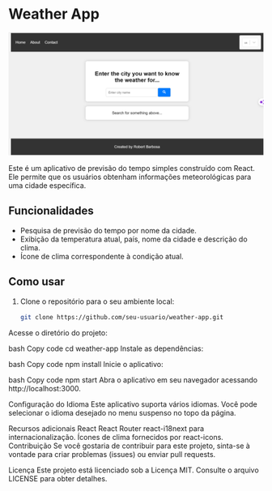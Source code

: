 # Weather App

![Weather App Screenshot](screenshot.png)

Este é um aplicativo de previsão do tempo simples construído com React. Ele permite que os usuários obtenham informações meteorológicas para uma cidade específica.

## Funcionalidades

- Pesquisa de previsão do tempo por nome da cidade.
- Exibição da temperatura atual, país, nome da cidade e descrição do clima.
- Ícone de clima correspondente à condição atual.

## Como usar

1. Clone o repositório para o seu ambiente local:

   ```bash
   git clone https://github.com/seu-usuario/weather-app.git


Acesse o diretório do projeto:

bash
Copy code
cd weather-app
Instale as dependências:

bash
Copy code
npm install
Inicie o aplicativo:

bash
Copy code
npm start
Abra o aplicativo em seu navegador acessando http://localhost:3000.

Configuração do Idioma
Este aplicativo suporta vários idiomas. Você pode selecionar o idioma desejado no menu suspenso no topo da página.

Recursos adicionais
React
React Router
react-i18next para internacionalização.
Ícones de clima fornecidos por react-icons.
Contribuição
Se você gostaria de contribuir para este projeto, sinta-se à vontade para criar problemas (issues) ou enviar pull requests.

Licença
Este projeto está licenciado sob a Licença MIT. Consulte o arquivo LICENSE para obter detalhes.
